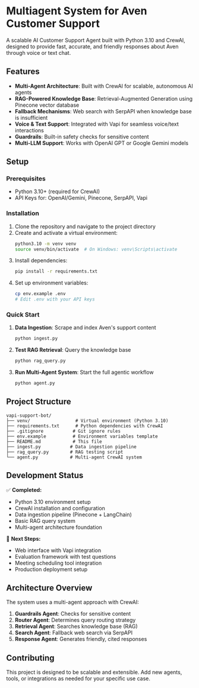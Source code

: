 # Multiagent System for Aven Customer Support

A scalable AI Customer Support Agent built with Python 3.10 and CrewAI, designed to provide fast, accurate, and friendly responses about Aven through voice or text chat.

## Features

- **Multi-Agent Architecture**: Built with CrewAI for scalable, autonomous AI agents
- **RAG-Powered Knowledge Base**: Retrieval-Augmented Generation using Pinecone vector database
- **Fallback Mechanisms**: Web search with SerpAPI when knowledge base is insufficient
- **Voice & Text Support**: Integrated with Vapi for seamless voice/text interactions
- **Guardrails**: Built-in safety checks for sensitive content
- **Multi-LLM Support**: Works with OpenAI GPT or Google Gemini models

## Setup

### Prerequisites
- Python 3.10+ (required for CrewAI)
- API Keys for: OpenAI/Gemini, Pinecone, SerpAPI, Vapi

### Installation

1. Clone the repository and navigate to the project directory
2. Create and activate a virtual environment:
   ```bash
   python3.10 -m venv venv
   source venv/bin/activate  # On Windows: venv\Scripts\activate
   ```
3. Install dependencies:
   ```bash
   pip install -r requirements.txt
   ```
4. Set up environment variables:
   ```bash
   cp env.example .env
   # Edit .env with your API keys
   ```

### Quick Start

1. **Data Ingestion**: Scrape and index Aven's support content
   ```bash
   python ingest.py
   ```

2. **Test RAG Retrieval**: Query the knowledge base
   ```bash
   python rag_query.py
   ```

3. **Run Multi-Agent System**: Start the full agentic workflow
   ```bash
   python agent.py
   ```

## Project Structure

```
vapi-support-bot/
├── venv/                 # Virtual environment (Python 3.10)
├── requirements.txt      # Python dependencies with CrewAI
├── .gitignore           # Git ignore rules
├── env.example          # Environment variables template
├── README.md            # This file
├── ingest.py           # Data ingestion pipeline
├── rag_query.py        # RAG testing script
└── agent.py            # Multi-agent CrewAI system
```

## Development Status

✅ **Completed:**
- Python 3.10 environment setup
- CrewAI installation and configuration
- Data ingestion pipeline (Pinecone + LangChain)
- Basic RAG query system
- Multi-agent architecture foundation

🚧 **Next Steps:**
- Web interface with Vapi integration
- Evaluation framework with test questions
- Meeting scheduling tool integration
- Production deployment setup

## Architecture Overview

The system uses a multi-agent approach with CrewAI:

1. **Guardrails Agent**: Checks for sensitive content
2. **Router Agent**: Determines query routing strategy  
3. **Retrieval Agent**: Searches knowledge base (RAG)
4. **Search Agent**: Fallback web search via SerpAPI
5. **Response Agent**: Generates friendly, cited responses

## Contributing

This project is designed to be scalable and extensible. Add new agents, tools, or integrations as needed for your specific use case. 